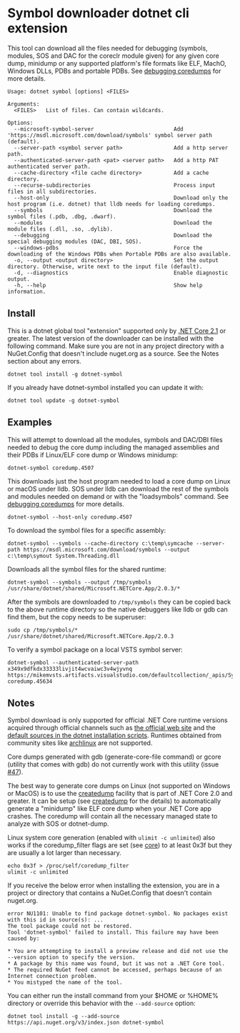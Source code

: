 # Symbol downloader dotnet cli extension #

This tool can download all the files needed for debugging (symbols, modules, SOS and DAC for the coreclr module given) for any given core dump, minidump or any supported platform's file formats like ELF, MachO, Windows DLLs, PDBs and portable PDBs. See [debugging coredumps](https://github.com/dotnet/diagnostics/blob/main/documentation/debugging-coredump.md) for more details.
      
    Usage: dotnet symbol [options] <FILES>
    
    Arguments:
      <FILES>   List of files. Can contain wildcards.

    Options:
      --microsoft-symbol-server                         Add 'https://msdl.microsoft.com/download/symbols' symbol server path (default).
      --server-path <symbol server path>                Add a http server path.
      --authenticated-server-path <pat> <server path>   Add a http PAT authenticated server path.
      --cache-directory <file cache directory>          Add a cache directory.
      --recurse-subdirectories                          Process input files in all subdirectories.
      --host-only                                       Download only the host program (i.e. dotnet) that lldb needs for loading coredumps.
      --symbols                                         Download the symbol files (.pdb, .dbg, .dwarf).
      --modules                                         Download the module files (.dll, .so, .dylib).
      --debugging                                       Download the special debugging modules (DAC, DBI, SOS).
      --windows-pdbs                                    Force the downloading of the Windows PDBs when Portable PDBs are also available.
      -o, --output <output directory>                   Set the output directory. Otherwise, write next to the input file (default).
      -d, --diagnostics                                 Enable diagnostic output.
      -h, --help                                        Show help information.

## Install ##

This is a dotnet global tool "extension" supported only by [.NET Core 2.1](https://www.microsoft.com/net/download/) or greater. The latest version of the downloader can be installed with the following command. Make sure you are not in any project directory with a NuGet.Config that doesn't include nuget.org as a source. See the Notes section about any errors. 

    dotnet tool install -g dotnet-symbol

If you already have dotnet-symbol installed you can update it with:

    dotnet tool update -g dotnet-symbol

## Examples ##

This will attempt to download all the modules, symbols and DAC/DBI files needed to debug the core dump including the managed assemblies and their PDBs if Linux/ELF core dump or Windows minidump:

    dotnet-symbol coredump.4507

This downloads just the host program needed to load a core dump on Linux or macOS under lldb. SOS under lldb can download the rest of the symbols and modules needed on demand or with the "loadsymbols" command. See [debugging coredumps](https://github.com/dotnet/diagnostics/blob/main/documentation/debugging-coredump.md) for more details.

    dotnet-symbol --host-only coredump.4507

To download the symbol files for a specific assembly:

    dotnet-symbol --symbols --cache-directory c:\temp\symcache --server-path https://msdl.microsoft.com/download/symbols --output c:\temp\symout System.Threading.dll

Downloads all the symbol files for the shared runtime:

    dotnet-symbol --symbols --output /tmp/symbols /usr/share/dotnet/shared/Microsoft.NETCore.App/2.0.3/*

After the symbols are downloaded to `/tmp/symbols` they can be copied back to the above runtime directory so the native debuggers like lldb or gdb can find them, but the copy needs to be superuser:

	sudo cp /tmp/symbols/* /usr/share/dotnet/shared/Microsoft.NETCore.App/2.0.3

To verify a symbol package on a local VSTS symbol server:

    dotnet-symbol --authenticated-server-path x349x9dfkdx33333livjit4wcvaiwc3v4wjyvnq https://mikemvsts.artifacts.visualstudio.com/defaultcollection/_apis/Symbol/symsrv coredump.45634

## Notes ##

Symbol download is only supported for official .NET Core runtime versions acquired through official channels such as [the official web site](https://dotnet.microsoft.com/download/dotnet-core) and the [default sources in the dotnet installation scripts](https://docs.microsoft.com/en-us/dotnet/core/tools/dotnet-install-scripts). Runtimes obtained from community sites like [archlinux](https://www.archlinux.org/packages/community/x86_64/dotnet-runtime/) are not supported. 

Core dumps generated with gdb (generate-core-file command) or gcore (utility that comes with gdb) do not currently work with this utility (issue [#47](https://github.com/dotnet/symstore/issues/47)).

The best way to generate core dumps on Linux (not supported on Windows or MacOS) is to use the [createdump](https://github.com/dotnet/runtime/blob/main/docs/design/coreclr/botr/xplat-minidump-generation.md) facility that is part of .NET Core 2.0 and greater. It can be setup (see [createdump](https://github.com/dotnet/runtime/blob/main/docs/design/coreclr/botr/xplat-minidump-generation.md#configurationpolicy) for the details) to automatically generate a "minidump" like ELF core dump when your .NET Core app crashes. The coredump will contain all the necessary managed state to analyze with SOS or dotnet-dump. 

 Linux system core generation (enabled with `ulimit -c unlimited`) also works if the coredump_filter flags are set (see [core](http://man7.org/linux/man-pages/man5/core.5.html)) to at least 0x3f but they are usually a lot larger than necessary. 
```
echo 0x3f > /proc/self/coredump_filter
ulimit -c unlimited
```


If you receive the below error when installing the extension, you are in a project or directory that contains a NuGet.Config that doesn't contain nuget.org. 

    error NU1101: Unable to find package dotnet-symbol. No packages exist with this id in source(s): ...
    The tool package could not be restored.
    Tool 'dotnet-symbol' failed to install. This failure may have been caused by:
    
    * You are attempting to install a preview release and did not use the --version option to specify the version.
    * A package by this name was found, but it was not a .NET Core tool.
    * The required NuGet feed cannot be accessed, perhaps because of an Internet connection problem.
    * You mistyped the name of the tool.

You can either run the install command from your $HOME or %HOME% directory or override this behavior with the `--add-source` option:

`dotnet tool install -g --add-source https://api.nuget.org/v3/index.json dotnet-symbol` 
